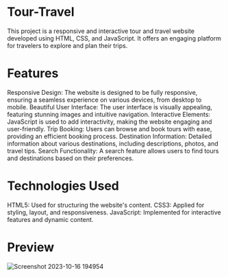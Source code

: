 # Tour-Travel
This project is a responsive and interactive tour and travel website developed using HTML, CSS, and JavaScript. It offers an engaging platform for travelers to explore and plan their trips.

# Features

Responsive Design: The website is designed to be fully responsive, ensuring a seamless experience on various devices, from desktop to mobile.
Beautiful User Interface: The user interface is visually appealing, featuring stunning images and intuitive navigation.
Interactive Elements: JavaScript is used to add interactivity, making the website engaging and user-friendly.
Trip Booking: Users can browse and book tours with ease, providing an efficient booking process.
Destination Information: Detailed information about various destinations, including descriptions, photos, and travel tips.
Search Functionality: A search feature allows users to find tours and destinations based on their preferences.

# Technologies Used

HTML5: Used for structuring the website's content.
CSS3: Applied for styling, layout, and responsiveness.
JavaScript: Implemented for interactive features and dynamic content.


# Preview

![Screenshot 2023-10-16 194954](https://github.com/Ashfaq080/Tour-Travel/assets/145708932/5d17fbd9-4dc1-4a40-af83-cd076d94ffc5)
